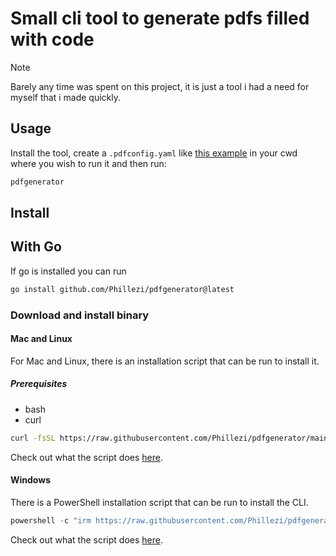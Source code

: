 # Small cli tool to generate pdfs filled with code

> [!NOTE]  
> Barely any time was spent on this project, it is just a tool i had a need for myself that i made quickly.

## Usage

Install the tool, create a `.pdfconfig.yaml` like [this example](https://github.com/Phillezi/pdfgenerator/blob/main/.pdfconfig.yaml) in your cwd where you wish to run it and then run:

```bash
pdfgenerator
```

## Install

## With Go

If go is installed you can run

```bash
go install github.com/Phillezi/pdfgenerator@latest
```

### Download and install binary

#### Mac and Linux

For Mac and Linux, there is an installation script that can be run to install it.

##### Prerequisites

- bash
- curl

```bash
curl -fsSL https://raw.githubusercontent.com/Phillezi/pdfgenerator/main/scripts/install.sh | bash

```

Check out what the script does [here](https://github.com/Phillezi/pdfgenerator/blob/main/scripts/install.sh).

#### Windows

There is a PowerShell installation script that can be run to install the CLI.

```powershell
powershell -c "irm https://raw.githubusercontent.com/Phillezi/pdfgenerator/main/scripts/install.ps1 | iex"

```

Check out what the script does [here](https://github.com/Phillezi/pdfgenerator/blob/main/scripts/install.ps1).
